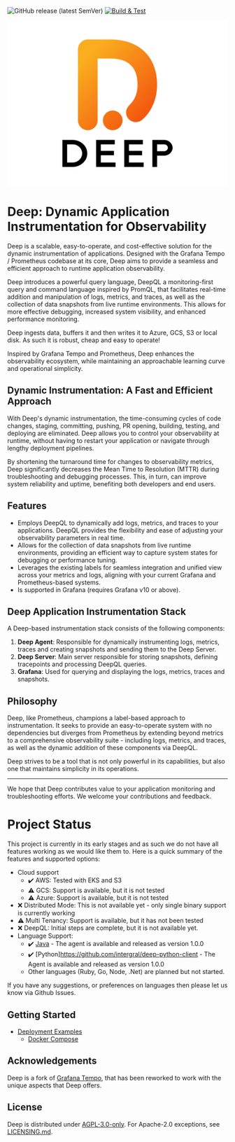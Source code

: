 ![GitHub release (latest SemVer)](https://img.shields.io/github/v/release/intergral/deep)
[![Build & Test](https://github.com/intergral/deep/actions/workflows/on_push.yml/badge.svg)](https://github.com/intergral/deep/actions/workflows/on_push.yml)

![DEEP](docs/docs/images/logo/logo.svg)

# Deep: Dynamic Application Instrumentation for Observability

Deep is a scalable, easy-to-operate, and cost-effective solution for the dynamic instrumentation of applications.
Designed with the Grafana Tempo / Prometheus codebase at its core, Deep aims to provide a seamless and efficient
approach to runtime application observability.

Deep introduces a powerful query language, DeepQL a monitoring-first query and command language inspired by PromQL, that
facilitates real-time addition and manipulation of logs, metrics, and traces, as well as the collection of data
snapshots from live runtime environments. This allows for more effective debugging, increased system visibility, and
enhanced performance monitoring.

Deep ingests data, buffers it and then writes it to Azure, GCS, S3 or local disk. As such it is robust, cheap and easy
to operate!

Inspired by Grafana Tempo and Prometheus, Deep enhances the observability ecosystem, while maintaining an approachable
learning curve and operational simplicity.

## Dynamic Instrumentation: A Fast and Efficient Approach

With Deep's dynamic instrumentation, the time-consuming cycles of code changes, staging, committing, pushing, PR
opening, building, testing, and deploying are eliminated. Deep allows you to control your observability at runtime,
without having to restart your application or navigate through lengthy deployment pipelines.

By shortening the turnaround time for changes to observability metrics, Deep significantly decreases the Mean Time to
Resolution (MTTR) during troubleshooting and debugging processes. This, in turn, can improve system reliability and
uptime, benefiting both developers and end users.

## Features

- Employs DeepQL to dynamically add logs, metrics, and traces to your applications. DeepQL provides the flexibility and
  ease of adjusting your observability parameters in real time.
- Allows for the collection of data snapshots from live runtime environments, providing an efficient way to capture
  system states for debugging or performance tuning.
- Leverages the existing labels for seamless integration and unified view across your metrics and logs, aligning with
  your current Grafana and Prometheus-based systems.
- Is supported in Grafana (requires Grafana v10 or above).

## Deep Application Instrumentation Stack

A Deep-based instrumentation stack consists of the following components:

1. **Deep Agent**: Responsible for dynamically instrumenting logs, metrics, traces and creating snapshots and sending
   them to the Deep Server.
2. **Deep Server**: Main server responsible for storing snapshots, defining tracepoints and processing DeepQL queries.
3. **Grafana**: Used for querying and displaying the logs, metrics, traces and snapshots.

## Philosophy

Deep, like Prometheus, champions a label-based approach to instrumentation. It seeks to provide an easy-to-operate
system with no dependencies but diverges from Prometheus by extending beyond metrics to a comprehensive observability
suite - including logs, metrics, and traces, as well as the dynamic addition of these components via DeepQL.

Deep strives to be a tool that is not only powerful in its capabilities, but also one that maintains simplicity in its
operations.

---

We hope that Deep contributes value to your application monitoring and troubleshooting efforts. We welcome your
contributions and feedback.

# Project Status

This project is currently in its early stages and as such we do not have all features working as we would like them to.
Here is a quick summary of the features and supported options:

 - Cloud support
   - :heavy_check_mark: AWS: Tested with EKS and S3
   - :warning: GCS: Support is available, but it is not tested
   - :warning: Azure: Support is available, but it is not tested
 - :x: Distributed Mode: This is not available yet - only single binary support is currently working
 - :warning: Multi Tenancy: Support is available, but it has not been tested
 - :x: DeepQL: Initial steps are complete, but it is not available yet.
 - Language Support:
   - :heavy_check_mark: [Java](https://github.com/intergral/deep-java-client) - The agent is available and released as version 1.0.0
   - :heavy_check_mark: [Python]https://github.com/intergral/deep-python-client - The Agent is available and released as version 1.0.0
   - Other languages (Ruby, Go, Node, .Net) are planned but not started.

If you have any suggestions, or preferences on languages then please let us know via Github Issues.

## Getting Started

- [Deployment Examples](./examples/README.md)
    - [Docker Compose](./examples/docker-compose/README.md)

## Acknowledgements

Deep is a fork of [Grafana Tempo](https://github.com/grafana/tempo), that has been reworked to work with the unique
aspects that Deep offers.

## License

Deep is distributed under [AGPL-3.0-only](LICENSE). For Apache-2.0 exceptions, see [LICENSING.md](LICENSING.md).
